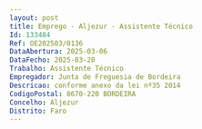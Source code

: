 ```yaml
--- 
layout: post
title: Emprego - Aljezur - Assistente Técnico
Id: 133484
Ref: OE202503/0136
DataAbertura: 2025-03-06
DataFecho: 2025-03-20
Trabalho: Assistente Técnico
Empregador: Junta de Freguesia de Bordeira
Descricao: conforme anexo da lei nº35 2014
CodigoPostal: 8670-220 BORDEIRA
Concelho: Aljezur
Distrito: Faro
--- 
```

